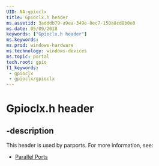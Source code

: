 ```yaml
---
UID: NA:gpioclx
title: Gpioclx.h header
ms.assetid: 3adddb79-a9ea-349e-8ec7-150a8cd8b0e0
ms.date: 05/09/2018
keywords: ["Gpioclx.h header"]
ms.keywords: 
ms.prod: windows-hardware
ms.technology: windows-devices
ms.topic: portal
tech.root: gpio
f1_keywords:
 - gpioclx
 - gpioclx/gpioclx
---
```


# Gpioclx.h header


## -description

This header is used by parports. For more information, see:

- [Parallel Ports](../_parports/index.md)

